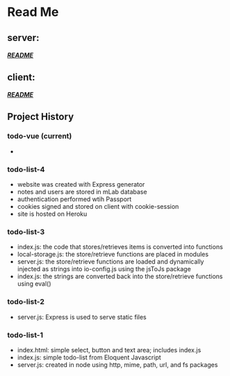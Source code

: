 # Read Me

## server:

##### [README](server/README.md)


## client:

##### [README](client/README.md)


## Project History

### todo-vue (current)

*

### todo-list-4

* website was created with Express generator
* notes and users are stored in mLab database
* authentication performed wtih Passport
* cookies signed and stored on client with cookie-session
* site is hosted on Heroku


### todo-list-3

* index.js: the code that stores/retrieves items is converted into functions
* local-storage.js: the store/retrieve functions are placed in modules
* server.js: the store/retrieve functions are loaded and dynamically injected as strings into io-config.js using the jsToJs package
* index.js: the strings are converted back into the store/retrieve functions using eval()


### todo-list-2

* server.js: Express is used to serve static files


### todo-list-1

* index.html: simple select, button and text area; includes index.js
* index.js: simple todo-list from Eloquent Javascript
* server.js: created in node using http, mime, path, url, and fs packages

